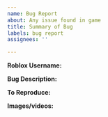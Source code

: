 ```yaml
---
name: Bug Report
about: Any issue found in game
title: Summary of Bug
labels: bug report
assignees: ''

---
```


**Roblox Username:**


**Bug Description:**


**To Reproduce:**


**Images/videos:**
